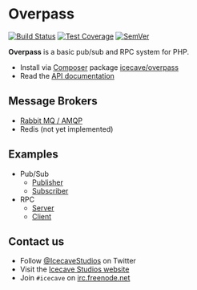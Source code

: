 # Overpass

[![Build Status]](https://travis-ci.org/IcecaveStudios/overpass)
[![Test Coverage]](https://coveralls.io/r/IcecaveStudios/overpass?branch=develop)
[![SemVer]](http://semver.org)

**Overpass** is a basic pub/sub and RPC system for PHP.

* Install via [Composer](http://getcomposer.org) package [icecave/overpass](https://packagist.org/packages/icecave/overpass)
* Read the [API documentation](http://icecavestudios.github.io/overpass/artifacts/documentation/api/)

## Message Brokers

* [Rabbit MQ / AMQP](src/Amqp)
* Redis (not yet implemented)

## Examples

* Pub/Sub
  * [Publisher](examples/pubsub-publisher)
  * [Subscriber](examples/pubsub-subscriber)
* RPC
  * [Server](examples/rpc-server)
  * [Client](examples/rpc-client)

## Contact us

* Follow [@IcecaveStudios](https://twitter.com/IcecaveStudios) on Twitter
* Visit the [Icecave Studios website](http://icecave.com.au)
* Join `#icecave` on [irc.freenode.net](http://webchat.freenode.net?channels=icecave)

<!-- references -->
[Build Status]: http://img.shields.io/travis/IcecaveStudios/overpass/develop.svg?style=flat-square
[Test Coverage]: http://img.shields.io/coveralls/IcecaveStudios/overpass/develop.svg?style=flat-square
[SemVer]: http://img.shields.io/:semver-1.0.0-green.svg?style=flat-square
